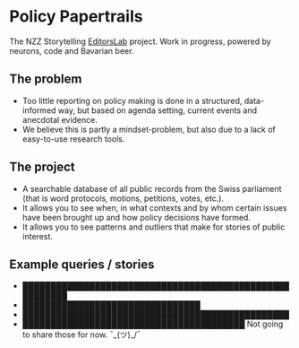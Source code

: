 # Policy Papertrails

The NZZ Storytelling [EditorsLab](http://www.globaleditorsnetwork.org/programmes/editors-lab/sz-editors-lab/) project. Work in progress, powered by neurons, code and Bavarian beer. 

## The problem
* Too little reporting on policy making is done in a structured, data-informed way, but based on agenda setting, current events and anecdotal evidence. 
* We believe this is partly a mindset-problem, but also due to a lack of easy-to-use research tools.

## The project
* A searchable database of all public records from the Swiss parliament (that is word protocols, motions, petitions, votes, etc.).
* It allows you to see when, in what contexts and by whom certain issues have been brought up and how policy decisions have formed.
* It allows you to see patterns and outliers that make for stories of public interest. 

## Example queries / stories
* ████████████████████████████████████████████████████████ 
* ████████████████████████████████
* ████████████████████████████████████████████████
* ████████████████████████████████████████
Not going to share those for now. ¯\_(ツ)_/¯
